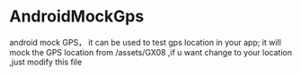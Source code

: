 # AndroidMockGps
android mock GPS，
it can be used to test gps location in your app; it will mock the GPS location from /assets/GX08 ,if u want change to your location ,just modify this file
